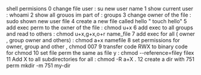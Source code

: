 shell permisions
0  change file user :  su new user name
1 show current user : whoami
2 show all grouos im part of : groups
3 change owner of the file : sudo shown new user  file
4 create a new file called hello " touch hello" 
5 add exec perm to the oxner of the file : chmod u+x
6 add exec to all groups and read to others : chmod u+x,g+x,o+r name_file
7 add exec for all ( owner , group owner and others) : chmod a+x namefile
8 set permissions for owner, group and other , chmod 007
9 transfer code RWX to binary code for chmod
10 set file perm the same as file y : chmod --reference=filey filex
11 Add X to all subdirectories for all : chmod -R a+X .
12 create a dir with 751 perm mkdir -m 751 my-dir  
